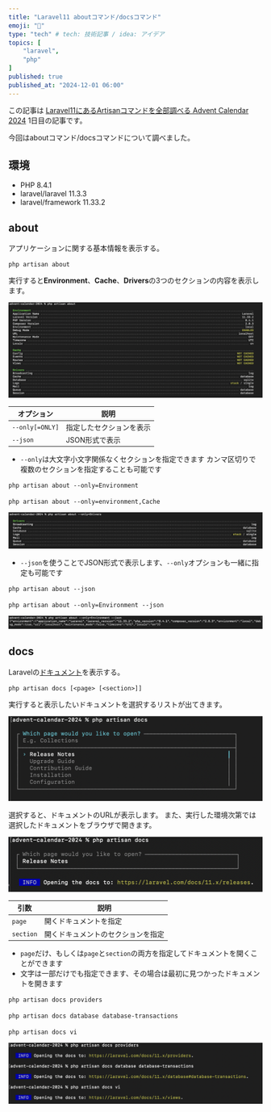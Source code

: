 ```yaml
---
title: "Laravel11 aboutコマンド/docsコマンド"
emoji: "🍇"
type: "tech" # tech: 技術記事 / idea: アイデア
topics: [
    "laravel",
    "php"
]
published: true
published_at: "2024-12-01 06:00"
---
```


この記事は [Laravel11にあるArtisanコマンドを全部調べる Advent Calendar 2024](https://adventar.org/calendars/10674) 1日目の記事です。

今回はaboutコマンド/docsコマンドについて調べました。

## 環境

- PHP 8.4.1
- laravel/laravel 11.3.3
- laravel/framework 11.33.2

## about

アプリケーションに関する基本情報を表示する。

```
php artisan about
```

実行すると**Environment**、**Cache**、**Drivers**の3つのセクションの内容を表示します。

![](/images/0ad194b023398c/1.png)

| オプション | 説明 |
| --- | --- |
| `--only[=ONLY]` | 指定したセクションを表示 |
| `--json` | JSON形式で表示 |

- `--only`は大文字小文字関係なくセクションを指定できます
カンマ区切りで複数のセクションを指定することも可能です

```
php artisan about --only=Environment

php artisan about --only=environment,Cache
```

![](/images/0ad194b023398c/2.png)

- `--json`を使うことでJSON形式で表示します、`--only`オプションも一緒に指定も可能です

```
php artisan about --json

php artisan about --only=Environment --json
```

![](/images/0ad194b023398c/3.png)

## docs

Laravelの[ドキュメント](https://laravel.com/docs/11.x)を表示する。

```
php artisan docs [<page> [<section>]]
```

実行すると表示したいドキュメントを選択するリストが出てきます。

![](/images/0ad194b023398c/4.png)

選択すると、ドキュメントのURLが表示します。
また、実行した環境次第では選択したドキュメントをブラウザで開きます。

![](/images/0ad194b023398c/5.png)

| 引数 | 説明 |
| --- | --- |
| `page` | 開くドキュメントを指定 |
| `section` | 開くドキュメントのセクションを指定 |

- `page`だけ、もしくは`page`と`section`の両方を指定してドキュメントを開くことができます
- 文字は一部だけでも指定できます、その場合は最初に見つかったドキュメントを開きます

```
php artisan docs providers

php artisan docs database database-transactions

php artisan docs vi
```

![](/images/0ad194b023398c/6.png)
